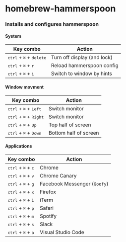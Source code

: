# homebrew-hammerspoon
### Installs and configures hammerspoon

#### System
|Key combo|Action|
|---|---|
|<kbd>ctrl</kbd> + <kbd>⌘</kbd> + <kbd>delete</kbd>                           |Turn off display (and lock)
|<kbd>ctrl</kbd> + <kbd>⌘</kbd> + <kbd>r</kbd>                                |Reload hammerspoon config
|<kbd>ctrl</kbd> + <kbd>⌘</kbd> + <kbd>i</kbd>                                |Switch to window by hints


#### Window movment
|Key combo|Action|
|---|---|
|<kbd>ctrl</kbd> + <kbd>⌘</kbd> + <kbd>Left</kbd>                                         |Switch monitor
|<kbd>ctrl</kbd> + <kbd>⌘</kbd> + <kbd>Right</kbd>                                        |Switch monitor
|<kbd>ctrl</kbd> + <kbd>⌘</kbd> + <kbd>Up</kbd>                                           |Top half of screen
|<kbd>ctrl</kbd> + <kbd>⌘</kbd> + <kbd>Down</kbd>                                         |Bottom half of screen

#### Applications
|Key combo|Action|
|---|---|
|<kbd>ctrl</kbd> + <kbd>⌘</kbd> + <kbd>c</kbd>                                |Chrome
|<kbd>ctrl</kbd> + <kbd>⌘</kbd> + <kbd>v</kbd>                                |Chrome Canary
|<kbd>ctrl</kbd> + <kbd>⌘</kbd> + <kbd>g</kbd>                                |Facebook Messenger (`Goofy`)
|<kbd>ctrl</kbd> + <kbd>⌘</kbd> + <kbd>x</kbd>                                |Firefox
|<kbd>ctrl</kbd> + <kbd>⌘</kbd> + <kbd>i</kbd>                                |iTerm
|<kbd>ctrl</kbd> + <kbd>⌘</kbd> + <kbd>p</kbd>                                |Safari
|<kbd>ctrl</kbd> + <kbd>⌘</kbd> + <kbd>m</kbd>                                |Spotify
|<kbd>ctrl</kbd> + <kbd>⌘</kbd> + <kbd>s</kbd>                                |Slack
|<kbd>ctrl</kbd> + <kbd>⌘</kbd> + <kbd>a</kbd>                                |Visual Studio Code
